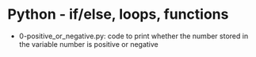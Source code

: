# Python - if/else, loops, functions
* 0-positive_or_negative.py: code to print whether the number stored in the variable number is positive or negative
